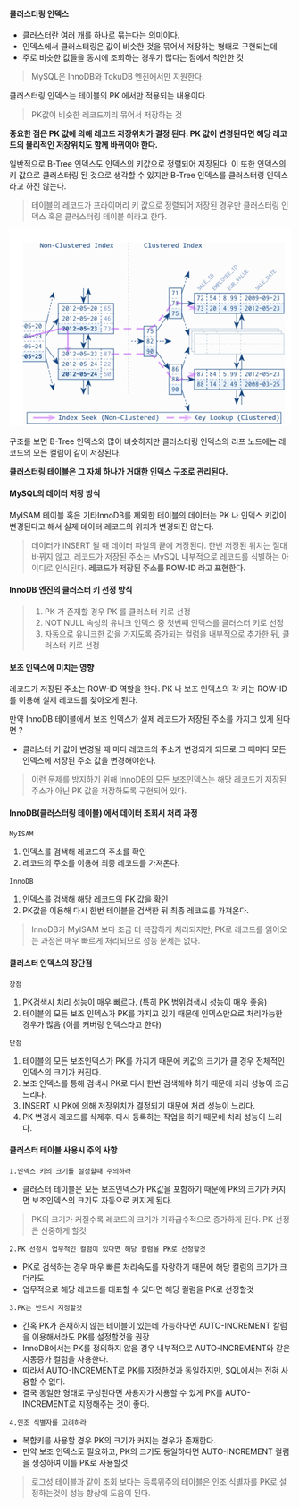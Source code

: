 #### 클러스터링 인덱스
- 클러스터란 여러 개를 하나로 묶는다는 의미이다.
- 인덱스에서 클러스터링은 값이 비슷한 것을 묶어서 저장하는 형태로 구현되는데
- 주로 비슷한 값들을 동시에 조회하는 경우가 많다는 점에서 착안한 것

> MySQL은 InnoDB와 TokuDB 엔진에서만 지원한다.

클러스터링 인덱스는 테이블의 PK 에서만 적용되는 내용이다.

> PK값이 비슷한 레코드끼리 묶어서 저장하는 것

**중요한 점은 PK 값에 의해 레코드 저장위치가 결정 된다. 
PK 값이 변경된다면 해당 레코드의 물리적인 저장위치도 함께 바뀌어야 한다.**

일반적으로 B-Tree 인덱스도 인덱스의 키값으로 정렬되어 저장된다.
이 또한 인덱스의 키 값으로 클러스터링 된 것으로 생각할 수 있지만 B-Tree 인덱스를 클러스터링 인덱스라고 하진 않는다.

> 테이블의 레코드가 프라이머리 키 값으로 정렬되어 저장된 경우만 클러스터링 인덱스 혹은 클러스터링 테이블 이라고 한다.


![클러스터링 인덱스](./images/클러스터링_인덱스.png)

구조를 보면 B-Tree 인덱스와 많이 비슷하지만 클러스터링 인덱스의 리프 노드에는 레코드의 모든 컬럼이 같이 저장된다.

**클러스터링 테이블은 그 자체 하나가 거대한 인덱스 구조로 관리된다.**

#### MySQL의 데이터 저장 방식
MyISAM 테이블 혹은 기타InnoDB를 제외한 테이블의 데이터는 PK 나 인덱스 키값이 변경된다고 해서
실제 데이터 레코드의 위치가 변경되진 않는다.

> 데이터가 INSERT 될 때 데이터 파일의 끝에 저장된다. 한번 저장된 위치는 절대 바뀌지 않고, 
> 레코드가 저장된 주소는 MySQL 내부적으로 레코드를 식별하는 아이디로 인식된다.
> **레코드가 저장된 주소를 ROW-ID 라고 표현한다.**

#### InnoDB 엔진의 클러스터 키 선정 방식
> 1. PK 가 존재할 경우 PK 를 클러스터 키로 선정
> 2. NOT NULL 속성의 유니크 인덱스 중 첫번째 인덱스를 클러스터 키로 선정
> 3. 자동으로 유니크한 값을 가지도록 증가되는 컬럼을 내부적으로 추가한 뒤, 클러스터 키로 선정

#### 보조 인덱스에 미치는 영향

레코드가 저장된 주소는 ROW-ID 역할을 한다.
PK 나 보조 인덱스의 각 키는 ROW-ID 를 이용해 실제 레코드를 찾아오게 된다.

만약 InnoDB 테이블에서 보조 인덱스가 실제 레코드가 저장된 주소를 가지고 있게 된다면 ?
- 클러스터 키 값이 변경될 때 마다 레코드의 주소가 변경되게 되므로 그 때마다 모든 인덱스에 저장된 주소 값을 변경해야한다.

> 이런 문제를 방지하기 위해 InnoDB의 모든 보조인덱스는 해당 레코드가 저장된 주소가 아닌 PK 값을 저장하도록 구현되어 있다.
  
#### InnoDB(클러스터링 테이블) 에서 데이터 조회시 처리 과정
`MyISAM`
1. 인덱스를 검색해 레코드의 주소를 확인
2. 레코드의 주소를 이용해 최종 레코드를 가져온다.

`InnoDB`
1. 인덱스를 검색해 해당 레코드의 PK 값을 확인
2. PK값을 이용해 다시 한번 테이블을 검색한 뒤 최종 레코드를 가져온다.

> InnoDB가 MyISAM 보다 조금 더 복잡하게 처리되지만, PK로 레코드를 읽어오는 과정은 매우 빠르게 처리되므로 성능 문제는 없다.

#### 클러스터 인덱스의 장단점
`장점`
1. PK검색시 처리 성능이 매우 빠르다. (특히 PK 범위검색시 성능이 매우 좋음)
2. 테이블의 모든 보조 인덱스가 PK를 가지고 있기 때문에 인덱스만으로 처리가능한 경우가 많음 (이를 커버링 인덱스라고 한다)

`단점`
1. 테이블의 모든 보조인덱스가 PK를 가지기 때문에 키값의 크기가 클 경우 전체적인 인덱스의 크기가 커진다.
2. 보조 인덱스를 통해 검색시 PK로 다시 한번 검색해야 하기 때문에 처리 성능이 조금 느리다.
3. INSERT 시 PK에 의해 저장위치가 결정되기 때문에 처리 성능이 느리다.
4. PK 변경시 레코드를 삭제후, 다시 등록하는 작업을 하기 때문에 처리 성능이 느리다.

#### 클러스터 테이블 사용시 주의 사항

`1.인덱스 키의 크기를 설정할때 주의하라`
- 클러스터 테이블은 모든 보조인덱스가 PK값을 포함하기 때문에 PK의 크기가 커지면 보조인덱스의 크기도 자동으로 커지게 된다.

> PK의 크기가 커질수록 레코드의 크기가 기하급수적으로 증가하게 된다. PK 선정은 신중하게 할것

`2.PK 선정시 업무적인 컬럼이 있다면 해당 컬럼을 PK로 선정할것`
- PK로 검색하는 경우 매우 빠른 처리속도를 자랑하기 때문에 해당 컬럼의 크기가 크더라도
- 업무적으로 해당 레코드를 대표할 수 있다면 해당 컬럼을 PK로 선정할것

`3.PK는 반드시 지정할것`
- 간혹 PK가 존재하지 않는 테이블이 있는데 가능하다면 AUTO-INCREMENT 칼럼을 이용해서라도 PK를 설정할것을 권장
- InnoDB에서는 PK를 정의하지 않을 경우 내부적으로 AUTO-INCREMENT와 같은 자동증가 컬럼을 사용한다.
- 따라서 AUTO-INCREMENT로 PK를 지정한것과 동일하지만, SQL에서는 전혀 사용할 수 없다.
- 결국 동일한 형태로 구성된다면 사용자가 사용할 수 있게 PK를 AUTO-INCREMENT로 지정해주는 것이 좋다.

`4.인조 식별자를 고려하라`
- 복합키를 사용할 경우 PK의 크기가 커지는 경우가 존재한다.
- 만약 보조 인덱스도 필요하고, PK의 크기도 동일하다면 AUTO-INCREMENT 컬럼을 생성하여 이를 PK로 사용할것

> 로그성 테이블과 같이 조회 보다는 등록위주의 테이블은 인조 식별자를 PK로 설정하는것이 성능 향상에 도움이 된다.